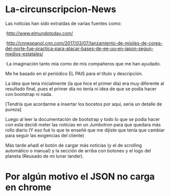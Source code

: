 # La-circunscripcion-News

Las notícias han sido extraídas de varias fuentes como:

·http://www.elmundotoday.com/

·http://cnnespanol.cnn.com/2017/03/07/lanzamiento-de-misiles-de-corea-del-norte-fue-practica-para-atacar-bases-de-ee-uu-en-japon-segun-medios-estatales/

·La imaginación tanto mía como de mis compañeros que me han ayudado.

Me he basado en el periódico EL PAIS para el título y descripción.

La idea que tena inicialmente (la que hice el primer día) era muy diferente al resultado final, pues el primer día no tenía ni idea de que se podía hacer con bootstrap ni nada.

[Tendría que acordarme a insertar los bocetos por aquí, sería un detalle de pureza]

Luego al leer la documentación de bootstrap y todo lo que se podía hacer con esta decidí meter las noticias en un Jumbotron para que quedara más rollo diario (Y eso fué lo que te enseñé que me dijiste que tenía que cambiar para seguir las exigencias del cliente)

Más tarde añadí el botón de cargar más noticias (y el de scrolling automático o manual) y la sección de arriba con botones y el logo del planeta (Reusado de mi lunar lander).


# Por algún motivo el JSON no carga en chrome
